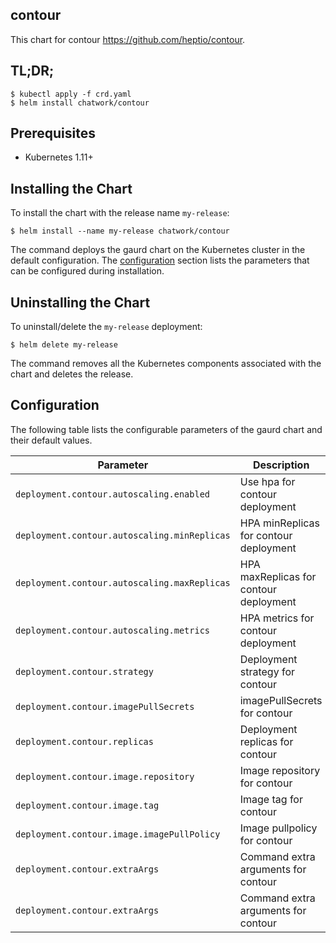 ## contour

This chart for contour https://github.com/heptio/contour.

## TL;DR;

```
$ kubectl apply -f crd.yaml
$ helm install chatwork/contour
```

## Prerequisites

* Kubernetes 1.11+

## Installing the Chart

To install the chart with the release name `my-release`:

```
$ helm install --name my-release chatwork/contour
```

The command deploys the gaurd chart on the Kubernetes cluster in the default configuration. The [configuration](https://github.com/chatwork/charts/tree/master/gaurd#configuration) section lists the parameters that can be configured during installation.

## Uninstalling the Chart

To uninstall/delete the `my-release` deployment:

```
$ helm delete my-release
```

The command removes all the Kubernetes components associated with the chart and deletes the release.

## Configuration

The following table lists the configurable parameters of the gaurd chart and their default values.

|  Parameter | Description | Default |
| --- | --- | --- |
|  `deployment.contour.autoscaling.enabled` | Use hpa for contour deployment | `"false"` |
|  `deployment.contour.autoscaling.minReplicas` | HPA minReplicas for contour deployment | `"2"` |
|  `deployment.contour.autoscaling.maxReplicas` | HPA maxReplicas for contour deployment | `"5"` |
|  `deployment.contour.autoscaling.metrics` | HPA metrics for contour deployment | `"[]"` |
|  `deployment.contour.strategy` | Deployment strategy for contour | `"{}"` |
|  `deployment.contour.imagePullSecrets` | imagePullSecrets for contour | `"[]"` |
|  `deployment.contour.replicas` | Deployment replicas for contour | `"2"` |
|  `deployment.contour.image.repository` | Image repository for contour | `"gcr.io/heptio-Image/contour"` |
|  `deployment.contour.image.tag` | Image tag for contour | `"v0.14.0"` |
|  `deployment.contour.image.imagePullPolicy` | Image pullpolicy for contour | `"IfNotPresent"` |
|  `deployment.contour.extraArgs` | Command extra arguments for contour | `"[]"` |
|  `deployment.contour.extraArgs` | Command extra arguments for contour | `"[]"` |

